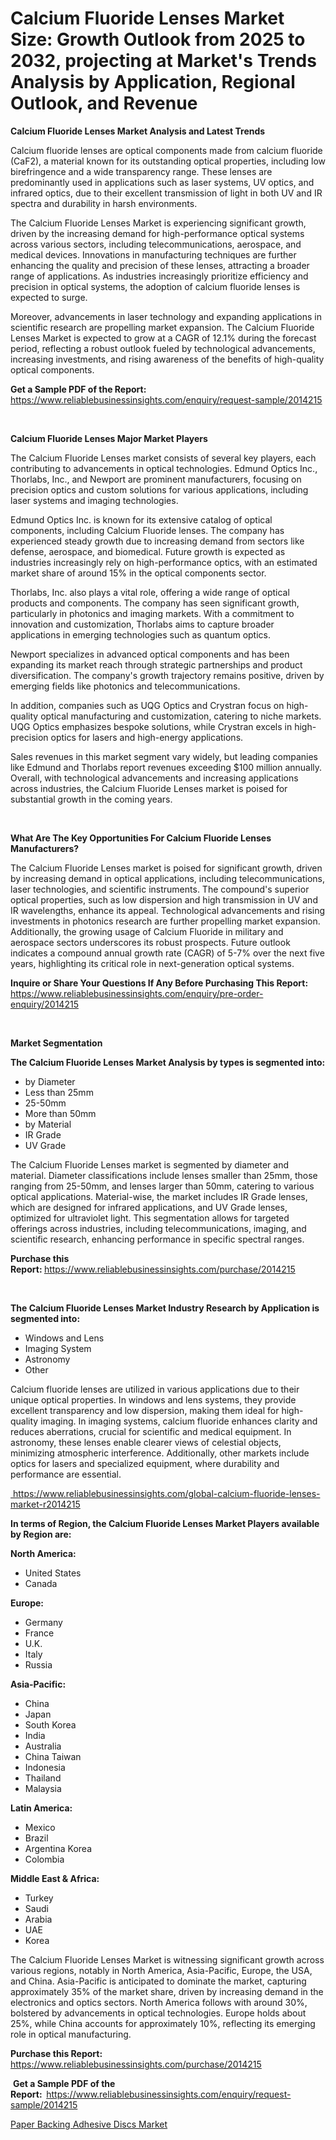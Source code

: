 <p><h1>Calcium Fluoride Lenses Market Size: Growth Outlook from 2025 to 2032, projecting at Market's Trends Analysis by Application, Regional Outlook, and Revenue</h1></p><p><strong>Calcium Fluoride Lenses Market Analysis and Latest Trends</strong></p>
<p><p>Calcium fluoride lenses are optical components made from calcium fluoride (CaF2), a material known for its outstanding optical properties, including low birefringence and a wide transparency range. These lenses are predominantly used in applications such as laser systems, UV optics, and infrared optics, due to their excellent transmission of light in both UV and IR spectra and durability in harsh environments.</p><p>The Calcium Fluoride Lenses Market is experiencing significant growth, driven by the increasing demand for high-performance optical systems across various sectors, including telecommunications, aerospace, and medical devices. Innovations in manufacturing techniques are further enhancing the quality and precision of these lenses, attracting a broader range of applications. As industries increasingly prioritize efficiency and precision in optical systems, the adoption of calcium fluoride lenses is expected to surge.</p><p>Moreover, advancements in laser technology and expanding applications in scientific research are propelling market expansion. The Calcium Fluoride Lenses Market is expected to grow at a CAGR of 12.1% during the forecast period, reflecting a robust outlook fueled by technological advancements, increasing investments, and rising awareness of the benefits of high-quality optical components.</p></p>
<p><strong>Get a Sample PDF of the Report:&nbsp;</strong> <a href="https://www.reliablebusinessinsights.com/enquiry/request-sample/2014215?utm_campaign=2655&utm_medium=2&utm_source=Github&utm_content=ia&utm_term=29032025&utm_id=calcium-fluoride-lenses">https://www.reliablebusinessinsights.com/enquiry/request-sample/2014215</a></p>
<p>&nbsp;</p>
<p><strong>Calcium Fluoride Lenses Major Market Players</strong></p>
<p><p>The Calcium Fluoride Lenses market consists of several key players, each contributing to advancements in optical technologies. Edmund Optics Inc., Thorlabs, Inc., and Newport are prominent manufacturers, focusing on precision optics and custom solutions for various applications, including laser systems and imaging technologies.</p><p>Edmund Optics Inc. is known for its extensive catalog of optical components, including Calcium Fluoride lenses. The company has experienced steady growth due to increasing demand from sectors like defense, aerospace, and biomedical. Future growth is expected as industries increasingly rely on high-performance optics, with an estimated market share of around 15% in the optical components sector.</p><p>Thorlabs, Inc. also plays a vital role, offering a wide range of optical products and components. The company has seen significant growth, particularly in photonics and imaging markets. With a commitment to innovation and customization, Thorlabs aims to capture broader applications in emerging technologies such as quantum optics.</p><p>Newport specializes in advanced optical components and has been expanding its market reach through strategic partnerships and product diversification. The company's growth trajectory remains positive, driven by emerging fields like photonics and telecommunications.</p><p>In addition, companies such as UQG Optics and Crystran focus on high-quality optical manufacturing and customization, catering to niche markets. UQG Optics emphasizes bespoke solutions, while Crystran excels in high-precision optics for lasers and high-energy applications.</p><p>Sales revenues in this market segment vary widely, but leading companies like Edmund and Thorlabs report revenues exceeding $100 million annually. Overall, with technological advancements and increasing applications across industries, the Calcium Fluoride Lenses market is poised for substantial growth in the coming years.</p></p>
<p>&nbsp;</p>
<p><strong>What Are The Key Opportunities For Calcium Fluoride Lenses Manufacturers?</strong></p>
<p><p>The Calcium Fluoride Lenses market is poised for significant growth, driven by increasing demand in optical applications, including telecommunications, laser technologies, and scientific instruments. The compound's superior optical properties, such as low dispersion and high transmission in UV and IR wavelengths, enhance its appeal. Technological advancements and rising investments in photonics research are further propelling market expansion. Additionally, the growing usage of Calcium Fluoride in military and aerospace sectors underscores its robust prospects. Future outlook indicates a compound annual growth rate (CAGR) of 5-7% over the next five years, highlighting its critical role in next-generation optical systems.</p></p>
<p><strong>Inquire or Share Your Questions If Any Before Purchasing This Report:</strong> <a href="https://www.reliablebusinessinsights.com/enquiry/pre-order-enquiry/2014215?utm_campaign=2655&utm_medium=2&utm_source=Github&utm_content=ia&utm_term=29032025&utm_id=calcium-fluoride-lenses">https://www.reliablebusinessinsights.com/enquiry/pre-order-enquiry/2014215</a></p>
<p>&nbsp;</p>
<p><strong>Market Segmentation</strong></p>
<p><strong>The Calcium Fluoride Lenses Market Analysis by types is segmented into:</strong></p>
<p><ul><li>by Diameter</li><li>Less than 25mm</li><li>25-50mm</li><li>More than 50mm</li><li>by Material</li><li>IR Grade</li><li>UV Grade</li></ul></p>
<p><p>The Calcium Fluoride Lenses market is segmented by diameter and material. Diameter classifications include lenses smaller than 25mm, those ranging from 25-50mm, and lenses larger than 50mm, catering to various optical applications. Material-wise, the market includes IR Grade lenses, which are designed for infrared applications, and UV Grade lenses, optimized for ultraviolet light. This segmentation allows for targeted offerings across industries, including telecommunications, imaging, and scientific research, enhancing performance in specific spectral ranges.</p></p>
<p><strong>Purchase this Report:&nbsp;</strong><a href="https://www.reliablebusinessinsights.com/purchase/2014215?utm_campaign=2655&utm_medium=2&utm_source=Github&utm_content=ia&utm_term=29032025&utm_id=calcium-fluoride-lenses">https://www.reliablebusinessinsights.com/purchase/2014215</a></p>
<p>&nbsp;</p>
<p><strong>The Calcium Fluoride Lenses Market Industry Research by Application is segmented into:</strong></p>
<p><ul><li>Windows and Lens</li><li>Imaging System</li><li>Astronomy</li><li>Other</li></ul></p>
<p><p>Calcium fluoride lenses are utilized in various applications due to their unique optical properties. In windows and lens systems, they provide excellent transparency and low dispersion, making them ideal for high-quality imaging. In imaging systems, calcium fluoride enhances clarity and reduces aberrations, crucial for scientific and medical equipment. In astronomy, these lenses enable clearer views of celestial objects, minimizing atmospheric interference. Additionally, other markets include optics for lasers and specialized equipment, where durability and performance are essential.</p></p>
<p><a href="https://www.reliablebusinessinsights.com/global-calcium-fluoride-lenses-market-r2014215?utm_campaign=2655&utm_medium=2&utm_source=Github&utm_content=ia&utm_term=29032025&utm_id=calcium-fluoride-lenses">&nbsp;https://www.reliablebusinessinsights.com/global-calcium-fluoride-lenses-market-r2014215</a></p>
<p><strong>In terms of Region, the Calcium Fluoride Lenses Market Players available by Region are:</strong></p>
<p>
    <p> <strong> North America: </strong>
        <ul>
            <li>United States</li>
            <li>Canada</li>
        </ul>
        </p> 
    <p> <strong> Europe: </strong>
        <ul>
            <li>Germany</li>
            <li>France</li>
            <li>U.K.</li>
            <li>Italy</li>
            <li>Russia</li>
        </ul>
        </p> 
    <p> <strong> Asia-Pacific: </strong>
        <ul>
            <li>China</li>
            <li>Japan</li>
            <li>South Korea</li>
            <li>India</li>
            <li>Australia</li>
            <li>China Taiwan</li>
            <li>Indonesia</li>
            <li>Thailand</li>
            <li>Malaysia</li>
        </ul>
        </p> 
    <p> <strong> Latin America: </strong>
        <ul>
            <li>Mexico</li>
            <li>Brazil</li>
            <li>Argentina Korea</li>
            <li>Colombia</li>
        </ul>
        </p> 
    <p> <strong> Middle East & Africa: </strong>
        <ul>
            <li>Turkey</li>
            <li>Saudi</li>
            <li>Arabia</li>
            <li>UAE</li>
            <li>Korea</li>
        </ul>
    </p>
    </p>
<p><p>The Calcium Fluoride Lenses Market is witnessing significant growth across various regions, notably in North America, Asia-Pacific, Europe, the USA, and China. Asia-Pacific is anticipated to dominate the market, capturing approximately 35% of the market share, driven by increasing demand in the electronics and optics sectors. North America follows with around 30%, bolstered by advancements in optical technologies. Europe holds about 25%, while China accounts for approximately 10%, reflecting its emerging role in optical manufacturing.</p></p>
<p><strong>Purchase this Report: </strong><a href="https://www.reliablebusinessinsights.com/purchase/2014215?utm_campaign=2655&utm_medium=2&utm_source=Github&utm_content=ia&utm_term=29032025&utm_id=calcium-fluoride-lenses">https://www.reliablebusinessinsights.com/purchase/2014215</a></p>
<p>&nbsp;<strong>Get a Sample PDF of the Report:&nbsp;&nbsp;</strong><a href="https://www.reliablebusinessinsights.com/enquiry/request-sample/2014215?utm_campaign=2655&utm_medium=2&utm_source=Github&utm_content=ia&utm_term=29032025&utm_id=calcium-fluoride-lenses">https://www.reliablebusinessinsights.com/enquiry/request-sample/2014215</a></p>
<p><strong></strong></p>
<p><p><a href="https://github.com/ulyssacrayne00231/Market-Research-Report-List-1/blob/main/paper-backing-adhesive-discs-market.md?utm_campaign=2655&utm_medium=2&utm_source=Github&utm_content=ia&utm_term=29032025&utm_id=calcium-fluoride-lenses">Paper Backing Adhesive Discs Market</a></p></p>